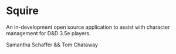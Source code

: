 Squire
======
An in-development open source application to assist with character management for D&D 3.5e players.

Samantha Schaffer && Tom Chataway